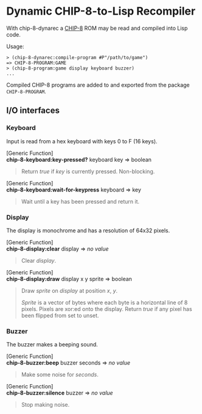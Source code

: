 Dynamic CHIP-8-to-Lisp Recompiler
=================================

With chip-8-dynarec a [CHIP-8](http://en.wikipedia.org/wiki/Chip-8) ROM may be
read and compiled into Lisp code.

Usage:

    > (chip-8-dynarec:compile-program #P"/path/to/game")
    => CHIP-8-PROGRAM:GAME
    > (chip-8-program:game display keyboard buzzer)
    ...


Compiled CHIP-8 programs are added to and exported from the package
`CHIP-8-PROGRAM`.


I/O interfaces
--------------

### Keyboard

Input is read from a hex keyboard with keys 0 to F (16 keys).

[Generic Function]  
__chip-8-keyboard:key-pressed?__ keyboard key => boolean

> Return _true_ if _key_ is currently pressed. Non-blocking.

[Generic Function]  
__chip-8-keyboard:wait-for-keypress__ keyboard => key

> Wait until a key has been pressed and return it.


### Display

The display is monochrome and has a resolution of 64x32 pixels.

[Generic Function]  
__chip-8-display:clear__ display => _no value_

> Clear _display_.

[Generic Function]  
__chip-8-display:draw__ display x y sprite => boolean

> Draw _sprite_ on _display_ at position _x_, _y_.
> 
> _Sprite_ is a vector of bytes where each byte is a horizontal line of 8 pixels.
> Pixels are xor:ed onto the display. Return _true_ if any pixel has been
> flipped from set to unset.


### Buzzer

The buzzer makes a beeping sound.

[Generic Function]  
__chip-8-buzzer:beep__ buzzer seconds => _no value_

> Make some noise for _seconds_.

[Generic Function]  
__chip-8-buzzer:silence__ buzzer => _no value_

> Stop making noise.
